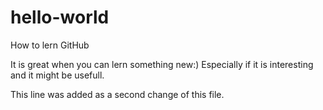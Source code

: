 # hello-world
How to lern GitHub

It is great when you can lern something new:) Especially if it is interesting and it might be usefull.

This line was added as a second change of this file.
